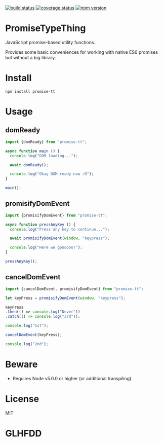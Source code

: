 [![build status](https://img.shields.io/travis/meeber/promise-type-thing.svg)](https://travis-ci.org/meeber/promise-type-thing)
[![coverage status](https://img.shields.io/coveralls/meeber/promise-type-thing.svg)](https://coveralls.io/github/meeber/promise-type-thing)
[![npm version](https://img.shields.io/npm/v/promise-tt.svg)](https://www.npmjs.com/package/promise-tt)

# PromiseTypeThing

JavaScript promise-based utility functions.

Provides some basic conveniences for working with native ES6 promises but without a big library.

# Install

```
npm install promise-tt
```

# Usage

## domReady

```js
import {domReady} from "promise-tt";

async function main () {
  console.log("DOM loading...");

  await domReady();

  console.log("Okay DOM ready now :D");
}

main();
```

## promisifyDomEvent

```js
import {promisifyDomEvent} from "promise-tt";

async function pressAnyKey () {
  console.log("Press any key to continue...");

  await promisifyDomEvent(window, "keypress");

  console.log("Here we goooooo!");
}

pressAnyKey();
```

## cancelDomEvent

```js
import {cancelDomEvent, promisifyDomEvent} from "promise-tt";

let keyPress = promisifyDomEvent(window, "keypress");

keyPress
.then(() => console.log("Never"))
.catch(() => console.log("3rd"));

console.log("1st");

cancelDomEvent(keyPress);

console.log("2nd");
```

# Beware

* Requires Node v5.0.0 or higher (or additional transpiling).

# License

MIT

# GLHFDD
